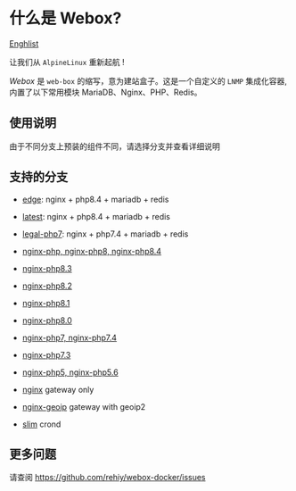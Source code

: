# 什么是 Webox?

[Enghlist](./README.md)

让我们从 `AlpineLinux` 重新起航 !

*Webox* 是 `web-box` 的缩写，意为建站盒子。这是一个自定义的 `LNMP` 集成化容器, 内置了以下常用模块 MariaDB、Nginx、PHP、Redis。

## 使用说明

由于不同分支上预装的组件不同，请选择分支并查看详细说明

## 支持的分支

- [edge](https://github.com/rehiy/webox-docker/tree/master/edge): nginx + php8.4 + mariadb + redis

- [latest](https://github.com/rehiy/webox-docker/tree/master/latest): nginx + php8.4 + mariadb + redis

- [legal-php7](https://github.com/rehiy/webox-docker/tree/master/legal-php7): nginx + php7.4 + mariadb + redis

- [nginx-php, nginx-php8, nginx-php8.4](https://github.com/rehiy/webox-docker/tree/master/nginx-php8.4)

- [nginx-php8.3](https://github.com/rehiy/webox-docker/tree/master/nginx-php8.3)
  
- [nginx-php8.2](https://github.com/rehiy/webox-docker/tree/master/nginx-php8.2)

- [nginx-php8.1](https://github.com/rehiy/webox-docker/tree/master/nginx-php8.1)

- [nginx-php8.0](https://github.com/rehiy/webox-docker/tree/master/nginx-php8.0)

- [nginx-php7, nginx-php7.4](https://github.com/rehiy/webox-docker/tree/master/nginx-php7.4)

- [nginx-php7.3](https://github.com/rehiy/webox-docker/tree/master/nginx-php7.3)

- [nginx-php5, nginx-php5.6](https://github.com/rehiy/webox-docker/tree/master/nginx-php5.6)

- [nginx](https://github.com/rehiy/webox-docker/tree/master/nginx) gateway only

- [nginx-geoip](https://github.com/rehiy/webox-docker/tree/master/nginx) gateway with geoip2

- [slim](https://github.com/rehiy/webox-docker/tree/master/slim) crond

## 更多问题

请查阅 <https://github.com/rehiy/webox-docker/issues>
